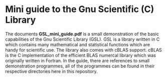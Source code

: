 # Mini guide to the Gnu Scientific (C) Library

The documents **GSL_mini_guide.pdf** is a small demonstration of the basic capabilities of the Gnu Scientific Library (GSL).
GSL is a library written in C which contains many mathematical and statistical functions which are handy for scientific use.
The library also comes with cBLAS support. cBLAS is the C implementation of the efficient BLAS numercal library which was
originally written in Fortran. In the guide, there are references to small demonstration programmes, all of the programmes can
be found in their respective directories here in this repository.
